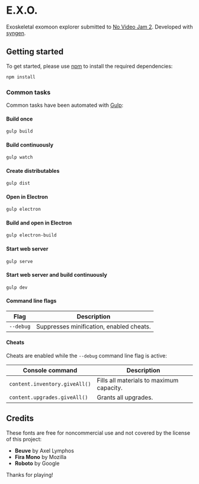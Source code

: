 # E.X.O.
Exoskeletal exomoon explorer submitted to [No Video Jam 2](https://itch.io/jam/no-video-jam-2).
Developed with [syngen](https://github.com/nicross/syngen).

## Getting started
To get started, please  use [npm](https://nodejs.org) to install the required dependencies:
```sh
npm install
```

### Common tasks
Common tasks have been automated with [Gulp](https://gulpjs.com):

#### Build once
```sh
gulp build
```

#### Build continuously
```sh
gulp watch
```

#### Create distributables
```sh
gulp dist
```

#### Open in Electron
```sh
gulp electron
```

#### Build and open in Electron
```sh
gulp electron-build
```

#### Start web server
```sh
gulp serve
```

#### Start web server and build continuously
```sh
gulp dev
```

#### Command line flags
| Flag | Description |
| - | - |
| `--debug` | Suppresses minification, enabled cheats. |

#### Cheats
Cheats are enabled while the `--debug` command line flag is active:

| Console command | Description |
| - | - |
| `content.inventory.giveAll()` | Fills all materials to maximum capacity. |
| `content.upgrades.giveAll()` | Grants all upgrades. |

## Credits
These fonts are free for noncommercial use and not covered by the license of this project:
- **Beuve** by Axel Lymphos
- **Fira Mono** by Mozilla
- **Roboto** by Google

Thanks for playing!
